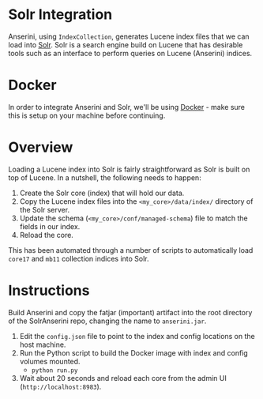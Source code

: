 # Solr Integration

Anserini, using `IndexCollection`, generates Lucene index files that we can load into [Solr](http://lucene.apache.org/solr/). Solr is a search engine build on Lucene that has desirable tools such as an interface to perform queries on Lucene (Anserini) indices.

Docker
======

In order to integrate Anserini and Solr, we'll be using [Docker](https://www.docker.com/) - make sure this is setup on your machine before continuing.

Overview
========

Loading a Lucene index into Solr is fairly straightforward as Solr is built on top of Lucene. In a nutshell, the following needs to happen:

1. Create the Solr core (index) that will hold our data.
2. Copy the Lucene index files into the `<my_core>/data/index/` directory of the Solr server.
3. Update the schema (`<my_core>/conf/managed-schema`) file to match the fields in our index.
4. Reload the core.

This has been automated through a number of scripts to automatically load `core17` and `mb11` collection indices into Solr.

Instructions
============

Build Anserini and copy the fatjar (important) artifact into the root directory of the SolrAnserini repo, changing the name to `anserini.jar`.

1. Edit the `config.json` file to point to the index and config locations on the host machine.
2. Run the Python script to build the Docker image with index and config volumes mounted.
    - `python run.py`
3. Wait about 20 seconds and reload each core from the admin UI (`http://localhost:8983`).
